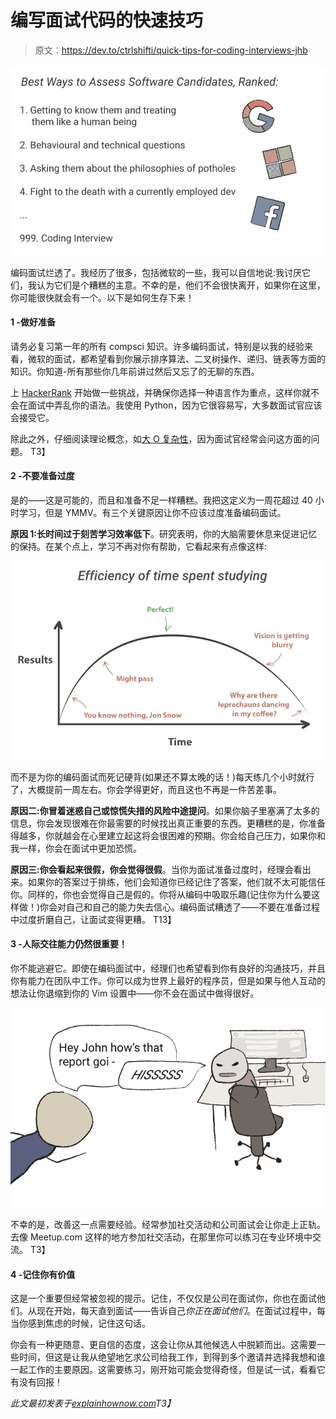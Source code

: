 # 编写面试代码的快速技巧

> 原文：<https://dev.to/ctrlshifti/quick-tips-for-coding-interviews-jhb>

[![coding](img/3e81900929ee5fec579e17ea9ab58a35.png)](https://res.cloudinary.com/practicaldev/image/fetch/s--ifJPq8Uz--/c_limit%2Cf_auto%2Cfl_progressive%2Cq_auto%2Cw_880/https://www.explainhownow.com/asseimg/codinginterview.png)

编码面试烂透了。我经历了很多，包括微软的一些，我可以自信地说:我讨厌它们，我认为它们是个糟糕的主意。不幸的是，他们不会很快离开，如果你在这里，你可能很快就会有一个。以下是如何生存下来！

#### 1 -做好准备

请务必复习第一年的所有 compsci 知识。许多编码面试，特别是以我的经验来看，微软的面试，都希望看到你展示排序算法、二叉树操作、递归、链表等方面的知识。你知道-所有那些你几年前讲过然后又忘了的无聊的东西。

上 [HackerRank](https://www.hackerrank.com/) 开始做一些挑战，并确保你选择一种语言作为重点，这样你就不会在面试中弄乱你的语法。我使用 Python，因为它很容易写，大多数面试官应该会接受它。

除此之外，仔细阅读理论概念，如[大 O 复杂性](http://bigocheatsheet.com/)，因为面试官经常会问这方面的问题。
T3】

#### 2 -不要准备过度

是的——这是可能的，而且和准备不足一样糟糕。我把这定义为一周花超过 40 小时学习，但是 YMMV。有三个关键原因让你不应该过度准备编码面试。

**原因 1:长时间过于刻苦学习效率低下**。研究表明，你的大脑需要休息来促进记忆的保持。在某个点上，学习不再对你有帮助，它看起来有点像这样:

[![coding interview](img/97f51c827f00800724ab9df8f1682f7c.png)](https://res.cloudinary.com/practicaldev/image/fetch/s--EZuNC3bY--/c_limit%2Cf_auto%2Cfl_progressive%2Cq_auto%2Cw_880/https://www.explainhownow.com/asseimg/time_spent_studying.png)

而不是为你的编码面试而死记硬背(如果还不算太晚的话！)每天练几个小时就行了，大概提前一周左右。你会学得更好，而且这也不再是一件苦差事。

**原因二:你冒着迷惑自己或惊慌失措的风险中途提问**。如果你脑子里塞满了太多的信息，你会发现很难在你最需要的时候找出真正重要的东西。更糟糕的是，你准备得越多，你就越会在心里建立起这将会很困难的预期。你会给自己压力，如果你和我一样，你会在面试中更加恐慌。

**原因三:你会看起来很假，你会觉得很假**。当你为面试准备过度时，经理会看出来。如果你的答案过于排练，他们会知道你已经记住了答案，他们就不太可能信任你。同样的，你也会觉得自己是假的。你将从编码中吸取乐趣(记住你为什么要这样做！)你会对自己和自己的能力失去信心。编码面试糟透了——不要在准备过程中过度折磨自己，让面试变得更糟。
T13】

#### 3 -人际交往能力仍然很重要！

你不能逃避它。即使在编码面试中，经理们也希望看到你有良好的沟通技巧，并且你有能力在团队中工作。你可以成为世界上最好的程序员，但是如果与他人互动的想法让你退缩到你的 Vim 设置中——你不会在面试中做得很好。

[![communication skills](img/24fa59e166b1c0cfd2f6420404b1b86e.png)](https://res.cloudinary.com/practicaldev/image/fetch/s--i8G8LoIP--/c_limit%2Cf_auto%2Cfl_progressive%2Cq_auto%2Cw_880/https://www.explainhownow.com/asseimg/communication.png)

不幸的是，改善这一点需要经验。经常参加社交活动和公司面试会让你走上正轨。去像 Meetup.com 这样的地方参加社交活动，在那里你可以练习在专业环境中交流。
T3】

#### 4 -记住你有价值

这是一个重要但经常被忽视的提示。记住，不仅仅是公司在面试你，你也在面试他们。从现在开始，每天直到面试——告诉自己*你正在面试他们*。在面试过程中，每当你感到焦虑的时候，记住这句话。

你会有一种更随意、更自信的态度，这会让你从其他候选人中脱颖而出。这需要一些时间，但这是让我从绝望地乞求公司给我工作，到得到多个邀请并选择我想和谁一起工作的主要原因。这需要练习，刚开始可能会觉得奇怪，但是试一试，看看它有没有回报！

*此文最初发表于[explainhownow.com](https://www.explainhownow.com)T3】*